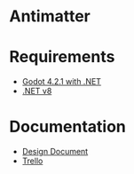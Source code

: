 Antimatter
===

# Requirements

- [Godot 4.2.1 with .NET](https://godotengine.org/download/)
- [.NET v8](https://dotnet.microsoft.com/download)

# Documentation

- [Design Document](https://docs.google.com/document/d/1V9P10EAkeNi5FZAGFjo-Bh33yWDLnd_W8uyIedNCLOA/edit?usp=sharing)
- [Trello](https://trello.com/b/ldYKAXLN/development)
